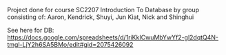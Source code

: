 Project done for course SC2207 Introduction To Database by group consisting of: Aaron, Kendrick, Shuyi, Jun Kiat, Nick and Shinghui

See here for DB: https://docs.google.com/spreadsheets/d/1riKkICwuMbYwYf2-gl2dqtQ4N-tmgl-LjY2h6SA5BMo/edit#gid=2075426092
